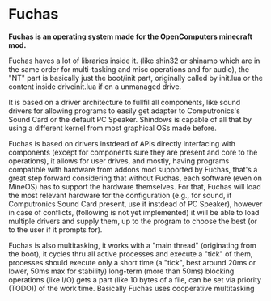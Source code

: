 # Fuchas
**Fuchas is an operating system made for the OpenComputers minecraft mod.**

Fuchas haves a lot of libraries inside it. (like shin32 or shinamp which are in the same order for multi-tasking and misc operations and for audio), the "NT" part is basically just the boot/init part, originally called by init.lua or the content inside driveinit.lua if on a unmanaged drive.
  
It is based on a driver architecture to fullfil all components, like sound drivers for allowing programs
to easily get adapter to Computronics's Sound Card or the default PC Speaker.
Shindows is capable of all that by using a different kernel from most graphical OSs made before.

Fuchas is based on drivers instdead of APIs directly interfacing with components (except for components sure they are present and core to the operations), it allows for user drives, and mostly, having programs compatible with hardware from addons mod supported by Fuchas, that's a great step forward considering that without Fuchas, each software (even on MineOS) has to support the hardware themselves. For that, Fuchas will load the most relevant hardware for the configuration (e.g., for sound, if Computronics Sound Card present, use it instdead of PC Speaker), however in case of conflicts, (following is not yet implemented) it will be able to load multiple drivers and supply them, up to the program to choose the best (or to the user if it prompts for).

Fuchas is also multitasking, it works with a "main thread" (originating from the boot), it cycles thru all active processes and execute a "tick" of them, processes should execute only a short time (a "tick", best around 20ms or lower, 50ms max for stability) long-term (more than 50ms) blocking operations (like I/O) gets a part (like 10 bytes of a file, can be set via priority (TODO)) of the work time. Basically Fuchas uses cooperative multitasking
